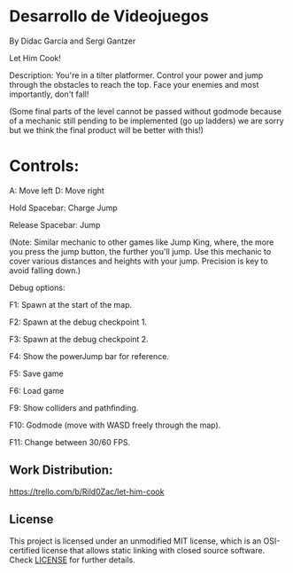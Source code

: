 # Desarrollo de Videojuegos

By Dídac García and Sergi Gantzer
 
Let Him Cook!

Description: You're in a tilter platformer. Control your power and jump through the obstacles to reach the top. Face your enemies and most importantly,
don't fall!

(Some final parts of the level cannot be passed without godmode because of a mechanic still pending to be implemented (go up ladders) we are sorry but we think
the final product will be better with this!)

# Controls:

A: Move left
D: Move right

Hold Spacebar: Charge Jump

Release Spacebar: Jump

(Note: Similar mechanic to other games like Jump King, where, the more you press the jump button, the further you'll jump. Use this mechanic to
cover various distances and heights with your jump. Precision is key to avoid falling down.)

Debug options:

F1: Spawn at the start of the map.

F2: Spawn at the debug checkpoint 1.

F3: Spawn at the debug checkpoint 2.

F4: Show the powerJump bar for reference.

F5: Save game

F6: Load game

F9: Show colliders and pathfinding.

F10: Godmode (move with WASD freely through the map).

F11: Change between 30/60 FPS.

## Work Distribution:

https://trello.com/b/Rild0Zac/let-him-cook

## License

This project is licensed under an unmodified MIT license, which is an OSI-certified license that allows static linking with closed source software. Check [LICENSE](LICENSE) for further details.
